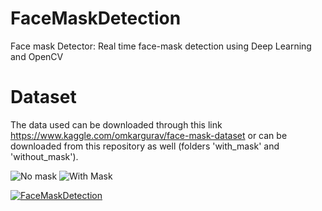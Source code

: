 # FaceMaskDetection
Face mask Detector: Real time face-mask detection using Deep Learning and OpenCV

# Dataset
The data used can be downloaded through this link https://www.kaggle.com/omkargurav/face-mask-dataset or can be downloaded from this repository as well (folders 'with_mask' and 'without_mask'). 

![No mask](https://user-images.githubusercontent.com/15236517/101670609-605d6f80-3a21-11eb-8026-355d0cfd10a6.png)
![With Mask](https://user-images.githubusercontent.com/15236517/101670617-63586000-3a21-11eb-9c20-bd4ef7b9829c.png)

[![FaceMaskDetection](https://img.youtube.com/vi/E9NNBTYL318/)](https://www.youtube.com/watch?v=E9NNBTYL318)
